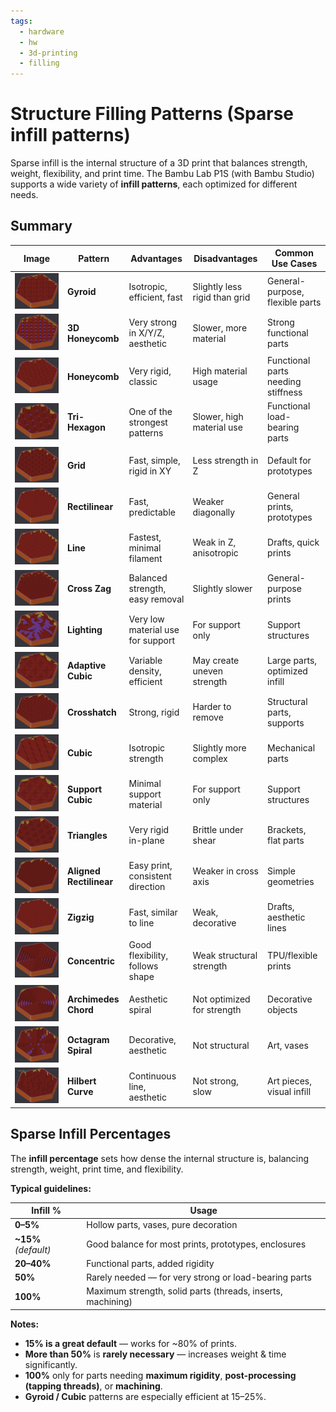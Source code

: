 ```yaml
---
tags:
  - hardware
  - hw
  - 3d-printing
  - filling
---
```


# Structure Filling Patterns (Sparse infill patterns)

Sparse infill is the internal structure of a 3D print that balances strength, weight, flexibility, and print time. The Bambu Lab P1S (with Bambu Studio) supports a wide variety of **infill patterns**, each optimized for different needs.

## Summary
| Image                                                               | Pattern                 | Advantages                        | Disadvantages                 | Common Use Cases                   |
|---------------------------------------------------------------------|-------------------------|-----------------------------------|-------------------------------|------------------------------------|
| ![gyroid](img/filling/filling-gyroid.png)                           | **Gyroid**              | Isotropic, efficient, fast        | Slightly less rigid than grid | General-purpose, flexible parts    |
| ![3d-honeycomb](img/filling/filling-3d-honeycomb.png)               | **3D Honeycomb**        | Very strong in X/Y/Z, aesthetic   | Slower, more material         | Strong functional parts            |
| ![honeycomb](img/filling/filling-honeycomb.png)                     | **Honeycomb**           | Very rigid, classic               | High material usage           | Functional parts needing stiffness |
| ![tri-hexagon](img/filling/filling-tri-hexagon.png)                 | **Tri-Hexagon**         | One of the strongest patterns     | Slower, high material use     | Functional load-bearing parts      |
| ![grid](img/filling/filling-grid.png)                               | **Grid**                | Fast, simple, rigid in XY         | Less strength in Z            | Default for prototypes             |
| ![rectilinear](img/filling/filling-rectilinear.png)                 | **Rectilinear**         | Fast, predictable                 | Weaker diagonally             | General prints, prototypes         |
| ![line](img/filling/filling-line.png)                               | **Line**                | Fastest, minimal filament         | Weak in Z, anisotropic        | Drafts, quick prints               |
| ![cross-zag](img/filling/filling-cross-zag.png)                     | **Cross Zag**           | Balanced strength, easy removal   | Slightly slower               | General-purpose prints             |
| ![lighting](img/filling/filling-lightning.png)                      | **Lighting**            | Very low material use for support | For support only              | Support structures                 |
| ![adaptive-cubic](img/filling/filling-adaptive-cubic.png)           | **Adaptive Cubic**      | Variable density, efficient       | May create uneven strength    | Large parts, optimized infill      |
| ![crosshatch](img/filling/filling-crosshatch.png)                   | **Crosshatch**          | Strong, rigid                     | Harder to remove              | Structural parts, supports         |
| ![cubic](img/filling/filling-cubic.png)                             | **Cubic**               | Isotropic strength                | Slightly more complex         | Mechanical parts                   |
| ![support-cubic](img/filling/filling-support-cubic.png)             | **Support Cubic**       | Minimal support material          | For support only              | Support structures                 |
| ![triangles](img/filling/filling-triangles.png)                     | **Triangles**           | Very rigid in-plane               | Brittle under shear           | Brackets, flat parts               |
| ![aligend-rectilinear](img/filling/filling-aligned-rectilinear.png) | **Aligned Rectilinear** | Easy print, consistent direction  | Weaker in cross axis          | Simple geometries                  |
| ![zigzig](img/filling/filling-zig-zig.png)                          | **Zigzig**              | Fast, similar to line             | Weak, decorative              | Drafts, aesthetic lines            |
| ![concentric](img/filling/filling-concentric.png)                   | **Concentric**          | Good flexibility, follows shape   | Weak structural strength      | TPU/flexible prints                |
| ![archimedes-chord](img/filling/filling-archimedes-chord.png)       | **Archimedes Chord**    | Aesthetic spiral                  | Not optimized for strength    | Decorative objects                 |
| ![octragram-spiral](img/filling/filling-octragram-spiral.png)       | **Octagram Spiral**     | Decorative, aesthetic             | Not structural                | Art, vases                         |
| ![hilbert-curce](img/filling/filling-hilbert-curve.png)             | **Hilbert Curve**       | Continuous line, aesthetic        | Not strong, slow              | Art pieces, visual infill          |

## Sparse Infill Percentages

The **infill percentage** sets how dense the internal structure is, balancing strength, weight, print time, and flexibility.

**Typical guidelines:**

| Infill %             | Usage                                           |
|----------------------|-------------------------------------------------|
| **0–5%**             | Hollow parts, vases, pure decoration             |
| **~15%** *(default)* | Good balance for most prints, prototypes, enclosures |
| **20–40%**           | Functional parts, added rigidity                 |
| **50%**              | Rarely needed — for very strong or load-bearing parts |
| **100%**             | Maximum strength, solid parts (threads, inserts, machining) |

**Notes:**

- **15% is a great default** — works for ~80% of prints.
- **More than 50%** is **rarely necessary** — increases weight & time significantly.
- **100%** only for parts needing **maximum rigidity**, **post-processing (tapping threads)**, or **machining**.
- **Gyroid / Cubic** patterns are especially efficient at 15–25%.
